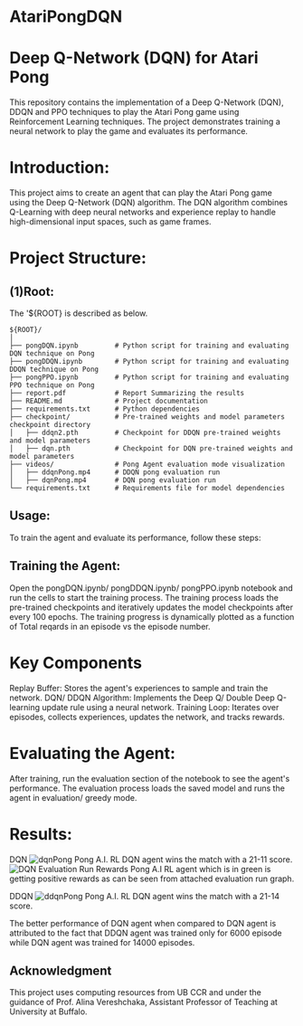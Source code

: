 # AtariPongDQN
# Deep Q-Network (DQN) for Atari Pong
This repository contains the implementation of a Deep Q-Network (DQN), DDQN and PPO techniques to play the Atari Pong game using Reinforcement Learning techniques. The project demonstrates training a neural network to play the game and evaluates its performance.

# Introduction:
This project aims to create an agent that can play the Atari Pong game using the Deep Q-Network (DQN) algorithm. The DQN algorithm combines Q-Learning with deep neural networks and experience replay to handle high-dimensional input spaces, such as game frames.

# Project Structure:
## (1)Root:
The '${ROOT} is described as below.

```plaintext
${ROOT}/
│
├── pongDQN.ipynb         # Python script for training and evaluating DQN technique on Pong
├── pongDDQN.ipynb        # Python script for training and evaluating DDQN technique on Pong
├── pongPPO.ipynb         # Python script for training and evaluating PPO technique on Pong
├── report.pdf            # Report Summarizing the results
├── README.md             # Project documentation
├── requirements.txt      # Python dependencies
├── checkpoint/           # Pre-trained weights and model parameters checkpoint directory
│   ├── ddqn2.pth         # Checkpoint for DDQN pre-trained weights and model parameters
│   ├── dqn.pth           # Checkpoint for DQN pre-trained weights and model parameters
├── videos/               # Pong Agent evaluation mode visualization 
│   ├── ddqnPong.mp4      # DDQN pong evaluation run
│   ├── dqnPong.mp4       # DQN pong evaluation run
└── requirements.txt      # Requirements file for model dependencies
```

## Usage:
To train the agent and evaluate its performance, follow these steps:

## Training the Agent:
Open the pongDQN.ipynb/ pongDDQN.ipynb/ pongPPO.ipynb notebook and run the cells to start the training process. The training process loads the pre-trained checkpoints and iteratively updates the model checkpoints after every 100 epochs. The training progress is dynamically plotted as a function of Total reqards in an episode vs the episode number.

# Key Components
Replay Buffer: Stores the agent's experiences to sample and train the network.
DQN/ DDQN Algorithm: Implements the Deep Q/ Double Deep Q-learning update rule using a neural network.
Training Loop: Iterates over episodes, collects experiences, updates the network, and tracks rewards.

# Evaluating the Agent:
After training, run the evaluation section of the notebook to see the agent's performance. The evaluation process loads the saved model and runs the agent in evaluation/ greedy mode.

# Results:
DQN
![dqnPong](https://github.com/user-attachments/assets/46946734-4d1d-424d-bbc6-b5f80bff81d7)
Pong A.I. RL DQN agent wins the match with a 21-11 score. 
![DQN Evaluation Run Rewards](https://github.com/user-attachments/assets/d131845a-2731-489b-9212-b65df96b7730)
Pong A.I RL agent which is in green is getting positive rewards as can be seen from attached evaluation run graph.

DDQN
![ddqnPong](https://github.com/user-attachments/assets/eb68a516-5668-4c2e-a182-2080927c655e)
Pong A.I. RL DQN agent wins the match with a 21-14 score. 

The better performance of DQN agent when compared to DQN agent is attributed to the fact that DDQN agent was trained only for 6000 episode while DQN agent was trained for 14000 episodes.

## Acknowledgment
This project uses computing resources from UB CCR and under the guidance of Prof. Alina Vereshchaka, Assistant Professor of Teaching at University at Buffalo.

